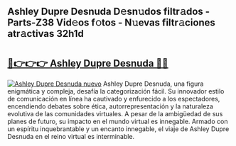 ## Ashley Dupre Desnuda D𝚎sn𝚞dos filtr𝚊dos - Parts-Z38 Vid𝚎os f𝚘tos - N𝚞evas filtr𝚊ciones atr𝚊ctivas 32h1d

# <h2><a href="http://mb7d6rb.tromn.icu/?c=Ashley+Dupre+Desnuda">🔗👉👉👉 Ashley Dupre Desnuda 🔗🔗</a></h2>

[![Ashley Dupre Desnuda nuevo](https://i.imgur.com/pEAQMta.gif)](http://mb7d6rb.tromn.icu/?c=Ashley+Dupre+Desnuda)
Ashley Dupre Desnuda, una figura enigmática y compleja, desafía la categorización fácil. Su innovador estilo de comunicación en línea ha cautivado y enfurecido a los espectadores, encendiendo debates sobre ética, autorrepresentación y la naturaleza evolutiva de las comunidades virtuales. A pesar de la ambigüedad de sus planes de futuro, su impacto en el mundo virtual es innegable. Armado con un espíritu inquebrantable y un encanto innegable, el viaje de Ashley Dupre Desnuda en el reino virtual es interminable.

